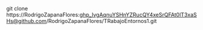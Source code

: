 git clone https://RodrigoZapanaFlores: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@github.com/RodrigoZapanaFlores/TRabajoEntornos1.git
